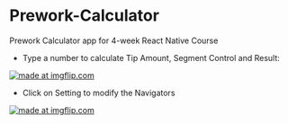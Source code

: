 # Prework-Calculator
Prework Calculator app for 4-week React Native Course

* Type a number to calculate Tip Amount, Segment Control and Result:


<a href="https://imgflip.com/gif/1l2lvd"><img src="https://i.imgflip.com/1l2lvd.gif" title="made at imgflip.com"/></a>


* Click on Setting to modify the Navigators


<a href="https://imgflip.com/gif/1l2mz1"><img src="https://i.imgflip.com/1l2mz1.gif" title="made at imgflip.com"/></a>
